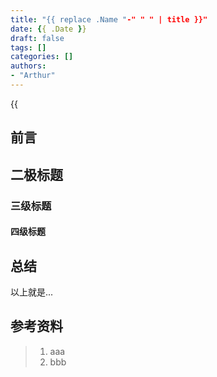 ```yaml
---
title: "{{ replace .Name "-" " " | title }}"
date: {{ .Date }}
draft: false
tags: []
categories: []
authors:
- "Arthur"
---
```


{{<audio src="http://pseudoyu.oss-cn-hangzhou.aliyuncs.com/audios/here_after_us.mp3" caption="《后来的我们 - 五月天》" >}}

## 前言


## 二极标题


### 三级标题


#### 四级标题


## 总结

以上就是...

## 参考资料

> 1. aaa
> 2. bbb